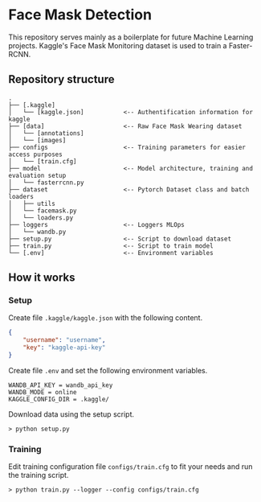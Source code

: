 # Face Mask Detection
This repository serves mainly as a boilerplate for future Machine Learning projects. Kaggle's Face Mask Monitoring dataset is used to train a Faster-RCNN. 

## Repository structure
```
.
├── [.kaggle]
│   └── [kaggle.json]           <-- Authentification information for kaggle
├── [data]                      <-- Raw Face Mask Wearing dataset
│   └── [annotations]
│   └── [images]
├── configs                     <-- Training parameters for easier access purposes
│   └── [train.cfg]
├── model                       <-- Model architecture, training and evaluation setup
│   └── fasterrcnn.py
├── dataset                     <-- Pytorch Dataset class and batch loaders
│   ├── utils
│   └── facemask.py
│   └── loaders.py
├── loggers                     <-- Loggers MLOps
│   └── wandb.py
├── setup.py                    <-- Script to download dataset
├── train.py                    <-- Script to train model
└── [.env]                      <-- Environment variables
```

## How it works
### Setup
Create file `.kaggle/kaggle.json` with the following content.
```json
{
    "username": "username",
    "key": "kaggle-api-key"
}
```
Create file `.env` and set the following environment variables.
```
WANDB_API_KEY = wandb_api_key
WANDB_MODE = online
KAGGLE_CONFIG_DIR = .kaggle/
```
Download data using the setup script.
```
> python setup.py
```
### Training
Edit training configuration file `configs/train.cfg` to fit your needs and run the training script.
```
> python train.py --logger --config configs/train.cfg
```

